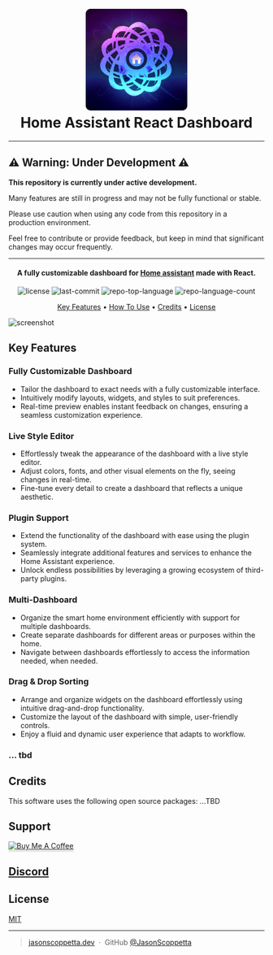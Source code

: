 <h1 align="center">
  <br>
  <img src="https://raw.githubusercontent.com/home-assistant-react/dashboard/dev/apps/dashboard/public/icons/icon@2x.png" alt="Home Assistant React Dashboard" width="200">
  <br>
  Home Assistant React Dashboard
  <br>
</h1>

---

## ⚠️ Warning: Under Development ⚠️

**This repository is currently under active development.** 

Many features are still in progress and may not be fully functional or stable. 

Please use caution when using any code from this repository in a production environment. 

Feel free to contribute or provide feedback, but keep in mind that significant changes may occur frequently.

----

<h4 align="center">A fully customizable dashboard for <a href="https://www.home-assistant.io/" target="_blank">Home assistant</a> made with React.</h4>

<p align="center">
	<img src="https://img.shields.io/github/license/home-assistant-react/dashboard?style=default&logo=opensourceinitiative&logoColor=white&color=0080ff" alt="license">
	<img src="https://img.shields.io/github/last-commit/home-assistant-react/dashboard?style=default&logo=git&logoColor=white&color=0080ff" alt="last-commit">
	<img src="https://img.shields.io/github/languages/top/home-assistant-react/dashboard?style=default&color=0080ff" alt="repo-top-language">
	<img src="https://img.shields.io/github/languages/count/home-assistant-react/dashboard?style=default&color=0080ff" alt="repo-language-count">
<p>

<p align="center">
  <a href="#key-features">Key Features</a> •
  <a href="#how-to-use">How To Use</a> •
  <a href="#credits">Credits</a> •
  <a href="#license">License</a>
</p>

![screenshot](https://community-assets.home-assistant.io/original/4X/8/c/0/8c05238daa15c046745228992a29ea7ca9aee375.jpeg)

## Key Features

### Fully Customizable Dashboard
- Tailor the dashboard to exact needs with a fully customizable interface.
- Intuitively modify layouts, widgets, and styles to suit preferences.
- Real-time preview enables instant feedback on changes, ensuring a seamless customization experience.

### Live Style Editor
- Effortlessly tweak the appearance of the dashboard with a live style editor.
- Adjust colors, fonts, and other visual elements on the fly, seeing changes in real-time.
- Fine-tune every detail to create a dashboard that reflects a unique aesthetic.

### Plugin Support
- Extend the functionality of the dashboard with ease using the plugin system.
- Seamlessly integrate additional features and services to enhance the Home Assistant experience.
- Unlock endless possibilities by leveraging a growing ecosystem of third-party plugins.

### Multi-Dashboard
- Organize the smart home environment efficiently with support for multiple dashboards.
- Create separate dashboards for different areas or purposes within the home.
- Navigate between dashboards effortlessly to access the information needed, when needed.

### Drag & Drop Sorting
- Arrange and organize widgets on the dashboard effortlessly using intuitive drag-and-drop functionality.
- Customize the layout of the dashboard with simple, user-friendly controls.
- Enjoy a fluid and dynamic user experience that adapts to workflow.

### ... tbd

## Credits

This software uses the following open source packages:
...TBD

## Support

<a href="https://buymeacoffee.com/jasonscoppetta" target="_blank"><img src="https://www.buymeacoffee.com/assets/img/custom_images/purple_img.png" alt="Buy Me A Coffee" style="height: 41px !important;width: 174px !important;box-shadow: 0px 3px 2px 0px rgba(190, 190, 190, 0.5) !important;-webkit-box-shadow: 0px 3px 2px 0px rgba(190, 190, 190, 0.5) !important;" ></a>

## [Discord](https://discord.gg/pyv2mpES)

## License

[MIT](https://github.com/home-assistant-react/dashboard/blob/dev/LICENSE)

---

> [jasonscoppetta.dev](https://jasonscoppetta.dev) &nbsp;&middot;&nbsp;
> GitHub [@JasonScoppetta](https://github.com/JasonScoppetta)
